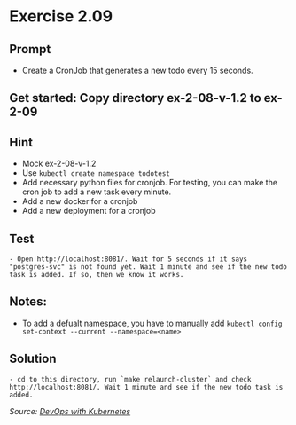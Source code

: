 # Exercise 2.09
## Prompt
- Create a CronJob that generates a new todo every 15 seconds.

## Get started: Copy directory ex-2-08-v-1.2 to ex-2-09

## Hint
- Mock ex-2-08-v-1.2
- Use `kubectl create namespace todotest`
- Add necessary python files for cronjob. For testing, you can make the cron job to add a new task every minute.
- Add a new docker for a cronjob
- Add a new deployment for a cronjob

## Test
    - Open http://localhost:8081/. Wait for 5 seconds if it says "postgres-svc" is not found yet. Wait 1 minute and see if the new todo task is added. If so, then we know it works.

## Notes:
- To add a defualt namespace, you have to manually add `kubectl config set-context --current --namespace=<name>`

## Solution
    - cd to this directory, run `make relaunch-cluster` and check http://localhost:8081/. Wait 1 minute and see if the new todo task is added.

<i>Source: [DevOps with Kubernetes](https://devopswithkubernetes.com/part-2/4-statefulsets-and-jobs)</i>